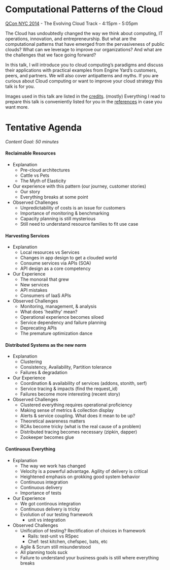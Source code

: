 # Computational Patterns of the Cloud
[QCon NYC 2014](https://qconnewyork.com/presentation/computational-patterns-cloud) - The Evolving Cloud Track - 4:15pm - 5:05pm

The Cloud has undoubtedly changed the way we think about computing, IT operations, innovation, and entrepreneurship. But what are the computational patterns that have emerged from the pervasiveness of public clouds? What can we leverage to improve our organizations? And what are the challenges that we face going forward?

In this talk, I will introduce you to cloud computing’s paradigms and discuss their applications with practical examples from Engine Yard’s customers, peers, and partners. We will also cover antipatterns and myths. If you are curious about Cloud computing or want to improve your cloud strategy this talk is for you.

Images used in this talk are listed in the [credits](credits.md). (mostly) Everything I read to prepare this talk is conveniently listed for you in the [references](references.md) in case you want more.

# Tentative Agenda
*Content Goal: 50 minutes*

#### Reclaimable Resources
* Explanation
  * Pre-cloud architectures
  * Cattle vs Pets
  * The Myth of Elasticity
* Our experience with this pattern (our journey, customer stories)
  * Our story
  * Everything breaks at some point
* Observed Challenges
  * Unpredictability of costs is an issue for customers
  * Importance of monitoring & benchmarking
  * Capacity planning is still mysterious
  * Still need to understand resource families to fit use case

#### Harvesting Services
* Explanation
  * Local resources vs Services
  * Changes in app design to get a clouded world
  * Consume services via APIs (SOA)
  * API design as a core competency
* Our Experience
  * The monorail that grew
  * New services
  * API mistakes
  * Consumers of IaaS APIs
* Observed Challenges
  * Monitoring, management, & analysis
  * What does 'healthy' mean?
  * Operational experience becomes siloed
  * Service dependency and failure planning
  * Deprecating APIs
  * The premature optimization dance

#### Distributed Systems as the new norm
* Explanation
  * Clustering
  * Consistency, Availability, Partition tolerance
  * Failures & degradation
* Our Experience
  * Coordination & availability of services (addons, stonith, serf)
  * Service tracing & impacts (find the request_id)
  * Failures become more interesting (recent story)
* Observed Challenges
  * Clustered everything requires operational proficiency
  * Making sense of metrics & collection display
  * Alerts & service coupling. What does it mean to be up?
  * Theoretical awareness matters
  * RCAs become tricky (what is the real cause of a problem)
  * Distributed tracing becomes necessary (zipkin, dapper)
  * Zookeeper becomes glue

#### Continuous Everything
* Explanation
  * The way we work has changed
  * Velocity is a powerful advantage. Agility of delivery is critical
  * Heightened emphasis on grokking good system behavior
  * Continuous integration
  * Continuous delivery
  * Importance of tests
* Our Experience
  * We got continous integration
  * Continuous delivery is tricky
  * Evolution of our testing framework
    * unit vs integration
* Observed Challenges
  * Unification of testing? Rectification of choices in framework
    * Rails: test-unit vs RSpec
    * Chef: test kitchen, chefspec, bats, etc
  * Agile & Scrum still misunderstood
  * All planning tools suck
  * Failure to understand your business goals is still where everything breaks
